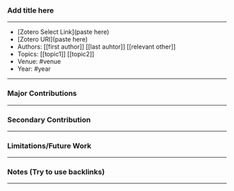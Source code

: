 ### Add title here
---
- [Zotero Select Link](paste here)
- [Zotero URI](paste here)
- Authors: [[first author]] [[last auhtor]] [[relevant other]]
- Topics: [[topic1]] [[topic2]]
- Venue: #venue
- Year: #year
---
### Major Contributions
---
### Secondary Contribution
---
### Limitations/Future Work
---
### Notes (Try to use backlinks)
---
